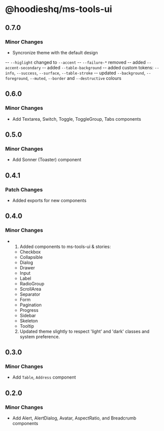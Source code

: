 # @hoodieshq/ms-tools-ui

## 0.7.0

### Minor Changes

- Syncronize theme with the default design

-- `--higlight` changed to `--accent`
-- `--failure-*` removed
-- added `--accent-secondary`
-- added `--table-background`
-- added custom tokens: `--info`, `--success`, `--surface`, `--table-stroke`
-- updated `--background`, `--foreground`, `--muted`, `--border` and `--destructive` colours

## 0.6.0

### Minor Changes

- Add Textarea, Switch, Toggle, ToggleGroup, Tabs components

## 0.5.0

### Minor Changes

- Add Sonner (Toaster) component

## 0.4.1

### Patch Changes

- Added exports for new components

## 0.4.0

### Minor Changes

- 1. Added components to ms-tools-ui & stories:

  - Checkbox
  - Collapsible
  - Dialog
  - Drawer
  - Input
  - Label
  - RadioGroup
  - ScrollArea
  - Separator
  - Form
  - Pagination
  - Progress
  - Sidebar
  - Skeleton
  - Tooltip

  2. Updated theme slightly to respect 'light' and 'dark' classes and system preference.

## 0.3.0

### Minor Changes

- Add `Table`, `Address` component

## 0.2.0

### Minor Changes

- Add Alert, AlertDialog, Avatar, AspectRatio, and Breadcrumb components
